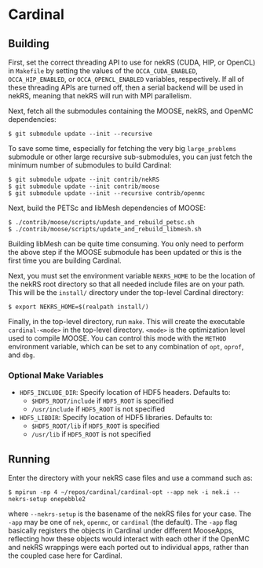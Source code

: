# Cardinal

## Building

First, set the correct threading API to use for nekRS (CUDA, HIP, or OpenCL) in `Makefile` by setting
the values of the `OCCA_CUDA_ENABLED`, `OCCA_HIP_ENABLED`, or `OCCA_OPENCL_ENABLED` variables,
respectively. If all of these threading APIs are turned off, then a serial backend will be used
in nekRS, meaning that nekRS will run with MPI parallelism.

Next, fetch all the submodules containing the MOOSE, nekRS, and OpenMC dependencies:

```
$ git submodule update --init --recursive
```

To save some time, especially for fetching the very big `large_problems` submodule or
other large recursive sub-submodules, you can just fetch the minimum number of submodules to
build Cardinal:

```
$ git submodule udpate --init contrib/nekRS
$ git submodule update --init contrib/moose
$ git submodule update --init --recursive contrib/openmc
```

Next, build the PETSc and libMesh dependencies of MOOSE:

```
$ ./contrib/moose/scripts/update_and_rebuild_petsc.sh
$ ./contrib/moose/scripts/update_and_rebuild_libmesh.sh
```

Building libMesh can be quite time consuming. You only need to perform the above step
if the MOOSE submodule has been updated or this is the first time you are building Cardinal.

Next, you must set the environment variable `NEKRS_HOME` to be the location of the 
nekRS root directory so that all needed include files are on your path.
This will be the `install/` directory under the top-level Cardinal directory:

```
$ export NEKRS_HOME=$(realpath install/)
```

Finally, in the top-level directory, run `make`.  This will create the executable `cardinal-<mode>` in the
top-level directory. `<mode>` is the optimization level used to compile MOOSE. You can control
this mode with the `METHOD` environment variable, which can be set to any combination of `opt`, `oprof`,
and `dbg`.

### Optional Make Variables

* `HDF5_INCLUDE_DIR`: Specify location of HDF5 headers.  Defaults to:
  * `$HDF5_ROOT/include` if `HDF5_ROOT` is specified
  * `/usr/include` if `HDF5_ROOT` is not specified
* `HDF5_LIBDIR`: Specify location of HDF5 libraries.  Defaults to:
  * `$HDF5_ROOT/lib` if `HDF5_ROOT` is specified
  * `/usr/lib` if `HDF5_ROOT` is not specified

## Running

Enter the directory with your nekRS case files and use a command such as:

```
$ mpirun -np 4 ~/repos/cardinal/cardinal-opt --app nek -i nek.i --nekrs-setup onepebble2
```

where `--nekrs-setup` is the basename of the nekRS files for your case. The `-app` may
be one of `nek`, `openmc`, or `cardinal` (the default). The `-app` flag basically registers
the objects in Cardinal under different MooseApps, reflecting how these objects would
interact with each other if the OpenMC and nekRS wrappings were each ported out to individual
apps, rather than the coupled case here for Cardinal.
